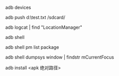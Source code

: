 adb devices

adb push d:\test.txt /sdcard/

adb logcat | find "LocationManager"

adb shell

adb shell pm list package

adb shell dumpsys window | findstr mCurrentFocus

adb install <apk 绝对路径>